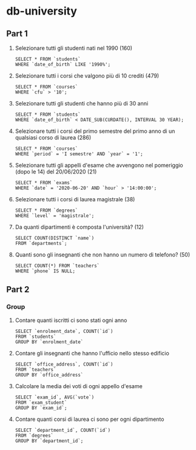# db-university
## Part 1

1. Selezionare tutti gli studenti nati nel 1990 (160)
   ```MYSQL
   SELECT * FROM `students`
   WHERE `date_of_birth` LIKE '1990%';
   ```
2. Selezionare tutti i corsi che valgono più di 10 crediti (479)
   ```MYSQL
   SELECT * FROM `courses`
   WHERE `cfu` > '10';
   ```
3. Selezionare tutti gli studenti che hanno più di 30 anni
   ```MYSQL
   SELECT * FROM `students`
   WHERE `date_of_birth` < DATE_SUB(CURDATE(), INTERVAL 30 YEAR);
   ```
4. Selezionare tutti i corsi del primo semestre del primo anno di un qualsiasi corso di
   laurea (286)
   ```MYSQL
   SELECT * FROM `courses`
   WHERE `period` = 'I semestre' AND `year` = '1';
   ```
5. Selezionare tutti gli appelli d'esame che avvengono nel pomeriggio (dopo le 14) del
   20/06/2020 (21)
   ```MYSQL
   SELECT * FROM `exams`
   WHERE `date` = '2020-06-20' AND `hour` > '14:00:00';
   ```
6. Selezionare tutti i corsi di laurea magistrale (38)
   ```MYSQL
   SELECT * FROM `degrees`
   WHERE `level` = 'magistrale';
   ```
7. Da quanti dipartimenti è composta l'università? (12)
   ```MYSQL
   SELECT COUNT(DISTINCT `name`)
   FROM `departments`;
   ```
8. Quanti sono gli insegnanti che non hanno un numero di telefono? (50)
   ```MYSQL
   SELECT COUNT(*) FROM `teachers`
   WHERE `phone` IS NULL;
   ```
## Part 2
### Group
1. Contare quanti iscritti ci sono stati ogni anno
   ```MYSQL
   SELECT `enrolment_date`, COUNT(`id`)
   FROM `students`
   GROUP BY `enrolment_date`
   ```
2. Contare gli insegnanti che hanno l'ufficio nello stesso edificio
   ```MYSQL
   SELECT `office_address`, COUNT(`id`)
   FROM `teachers`
   GROUP BY `office_address` 
   ```
3. Calcolare la media dei voti di ogni appello d'esame
   ```MYSQL
   SELECT `exam_id`, AVG(`vote`)
   FROM `exam_student`
   GROUP BY `exam_id`;
   ```
4. Contare quanti corsi di laurea ci sono per ogni dipartimento
   ```MYSQL
   SELECT `department_id`, COUNT(`id`)
   FROM `degrees`
   GROUP BY `department_id`;
   ```

